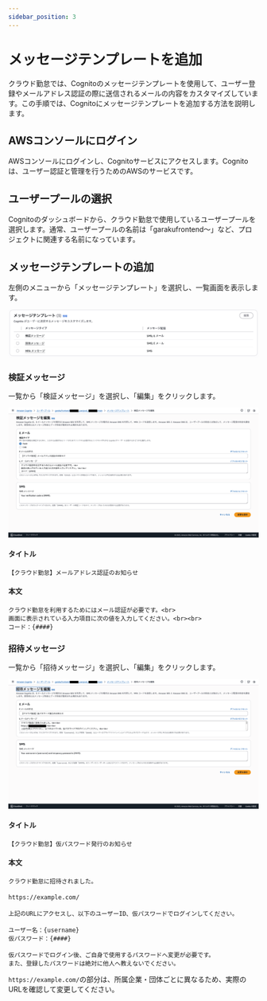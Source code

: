 ```yaml
---
sidebar_position: 3
---
```


# メッセージテンプレートを追加

クラウド勤怠では、Cognitoのメッセージテンプレートを使用して、ユーザー登録やメールアドレス認証の際に送信されるメールの内容をカスタマイズしています。この手順では、Cognitoにメッセージテンプレートを追加する方法を説明します。

## AWSコンソールにログイン

AWSコンソールにログインし、Cognitoサービスにアクセスします。Cognitoは、ユーザー認証と管理を行うためのAWSのサービスです。

## ユーザープールの選択

Cognitoのダッシュボードから、クラウド勤怠で使用しているユーザープールを選択します。通常、ユーザープールの名前は「garakufrontend〜」など、プロジェクトに関連する名前になっています。

## メッセージテンプレートの追加

左側のメニューから「メッセージテンプレート」を選択し、一覧画面を表示します。

![alt text](img/010.png)

### 検証メッセージ

一覧から「検証メッセージ」を選択し、「編集」をクリックします。

![alt text](img/011.png)

#### タイトル

```
【クラウド勤怠】メールアドレス認証のお知らせ
```

#### 本文

```
クラウド勤怠を利用するためにはメール認証が必要です。<br>
画面に表示されている入力項目に次の値を入力してください。<br><br>
コード：{####}
```

### 招待メッセージ

一覧から「招待メッセージ」を選択し、「編集」をクリックします。

![alt text](img/012.png)

#### タイトル

```
【クラウド勤怠】仮パスワード発行のお知らせ
```

#### 本文

```
クラウド勤怠に招待されました。

https://example.com/

上記のURLにアクセスし、以下のユーザーID、仮パスワードでログインしてください。

ユーザー名：{username}
仮パスワード：{####}

仮パスワードでログイン後、ご自身で使用するパスワードへ変更が必要です。
また、登録したパスワードは絶対に他人へ教えないでください。
```

`https://example.com/`の部分は、所属企業・団体ごとに異なるため、実際のURLを確認して変更してください。

